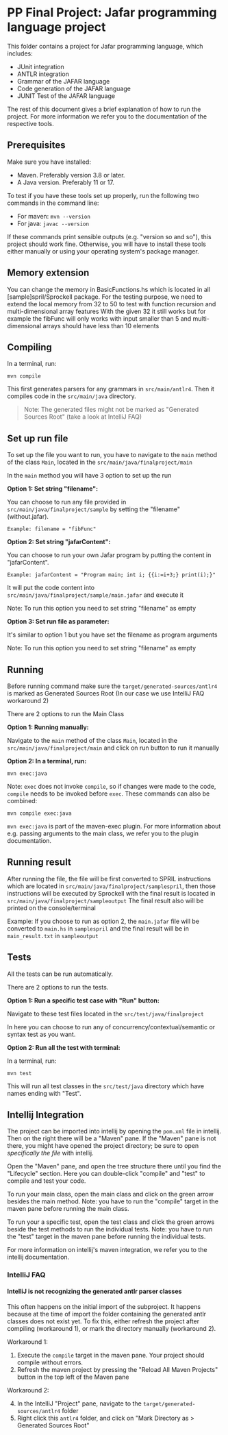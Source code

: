 # PP Final Project: Jafar programming language project

This folder contains a project for Jafar programming language, which includes:

- JUnit integration
- ANTLR integration
- Grammar of the JAFAR language
- Code generation of the JAFAR language
- JUNIT Test of the JAFAR language


The rest of this document gives a brief explanation of how to run the project. For more information we refer you to the documentation of the respective tools.

## Prerequisites

Make sure you have installed:

- Maven. Preferably version 3.8 or later.
- A Java version. Preferably 11 or 17.

To test if you have these tools set up properly, run the following two commands in the command line:

- For maven: `mvn --version`
- For java: `javac --version`

If these commands print sensible outputs (e.g. "version so and so"), this project should work fine. Otherwise, you will have to install these tools either manually or using your operating system's package manager.

## Memory extension
You can change the memory in BasicFunctions.hs which is located in all [sample]spril/Sprockell package.
For the testing purpose, we need to extend the local memory from 32 to 50 to test with function recursion and multi-dimensional array features
With the given 32 it still works but for example the fibFunc will only works with input smaller than 5 and multi-dimensional arrays should have less than 10 elements


## Compiling

In a terminal, run:

```
mvn compile
```

This first generates parsers for any grammars in `src/main/antlr4`. Then it compiles code in the `src/main/java` directory.

>Note: The generated files might not be marked as "Generated Sources Root" (take a look at IntelliJ FAQ)

## Set up run file
To set up the file you want to run, you have to navigate to the `main` method of the class `Main`, located in the `src/main/java/finalproject/main`

In the `main` method you will have 3 option to set up the run

**Option 1: Set string "filename":**

You can choose to run any file provided in `src/main/java/finalproject/sample` by setting the "filename" (without.jafar). 

`Example: filename = "fibFunc"`

**Option 2: Set string "jafarContent":**

You can choose to run your own Jafar program by putting the content in "jafarContent".

`Example: jafarContent = "Program main; int i; {{i:=i+3;} print(i);}"`

It will put the code content into `src/main/java/finalproject/sample/main.jafar` and execute it

Note: To run this option you need to set string "filename" as empty

**Option 3: Set run file as parameter:**

It's similar to option 1 but you have set the filename as program arguments 

Note: To run this option you need to set string "filename" as empty

## Running

Before running command make sure the `target/generated-sources/antlr4` is marked as Generated Sources Root (In our case we use IntelliJ FAQ workaround 2)

There are 2 options to run the Main Class

**Option 1: Running manually:**

Navigate to the `main` method of the class `Main`, located in the `src/main/java/finalproject/main` and click on run button to run it manually

**Option 2: In a terminal, run:**

```
mvn exec:java
```
Note: `exec` does not invoke `compile`, so if changes were made to the code, `compile` needs to be invoked before `exec`. These commands can also be combined:

```
mvn compile exec:java
```

`mvn exec:java` is part of the maven-exec plugin. For more information about e.g. passing arguments to the main class, we refer you to the plugin documentation.

## Running result

After running the file, the file will be first converted to SPRIL instructions which are located in `src/main/java/finalproject/samplespril`, then those instructions will be executed by Sprockell with the final result is located in `src/main/java/finalproject/sampleoutput`
The final result also will be printed on the console/terminal

Example: If you choose to run as option 2, the `main.jafar` file will be converted to `main.hs` in `samplespril` and the final result will be in `main_result.txt` in `sampleoutput`
## Tests

All the tests can be run automatically.

There are 2 options to run the tests.

**Option 1: Run a specific test case with "Run" button:**

Navigate to these test files located in the `src/test/java/finalproject`

In here you can choose to run any of concurrency/contextual/semantic or syntax test as you want.

**Option 2: Run all the test  with terminal:**

In a terminal, run:

```
mvn test
```

This will run all test classes in the `src/test/java` directory which have names ending with "Test".

## Intellij Integration

The project can be imported into intellij by opening the `pom.xml` file in intellij. Then on the right there will be a "Maven" pane. If the "Maven" pane is not there, you might have opened the project directory; be sure to open _specifically the file_ with intellij.

Open the "Maven" pane, and open the tree structure there until you find the "Lifecycle" section. Here you can double-click "compile" and "test" to compile and test your code.

To run your main class, open the main class and click on the green arrow besides the main method. Note: you have to run the "compile" target in the maven pane before running the main class.

To run your a specific test, open the test class and click the green arrows beside the test methods to run the individual tests. Note: you have to run the "test" target in the maven pane before running the individual tests.

For more information on intellij's maven integration, we refer you to the intellij documentation.

### IntelliJ FAQ

#### IntelliJ is not recognizing the generated antlr parser classes

This often happens on the initial import of the subproject. It happens because at the time of import the folder containing the generated antlr classes does not exist yet. To fix this, either refresh the project after compiling (workaround 1), or mark the directory manually (workaround 2).

Workaround 1:

1. Execute the `compile` target in the maven pane. Your project should compile without errors.
2. Refresh the maven project by pressing the "Reload All Maven Projects" button in the top left of the Maven pane

Workaround 2:

4. In the IntelliJ "Project" pane, navigate to the `target/generated-sources/antlr4` folder
5. Right click this `antlr4` folder, and click on "Mark Directory as > Generated Sources Root"
